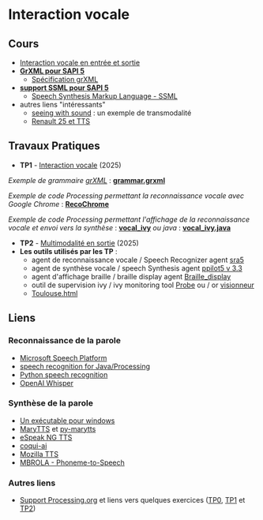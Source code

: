 # Interaction vocale

## Cours
* [Interaction vocale en entrée et sortie](https://github.com/truillet/ups/blob/master/m2ihm/Cours/I_V(IO)_Master_2_9.pdf)
* **[GrXML pour SAPI 5](https://github.com/truillet/ups/blob/master/m2ihm/Cours/GrXML.pdf)**
   * [Spécification grXML](https://www.w3.org/TR/speech-grammar)
* **[support SSML pour SAPI 5](https://github.com/truillet/upssitech/blob/master/SRI/3A/IHM/Memo/ssml.pdf)**
   * [Speech Synthesis Markup Language - SSML](https://www.w3.org/TR/speech-synthesis11) 
* autres liens "intéressants"
   * [seeing with sound](https://www.seeingwithsound.com/webvoice/webvoice.htm) : un exemple de transmodalité 
   * [Renault 25 et TTS](https://www.dailymotion.com/video/x2vt9b)


## Travaux Pratiques
* **TP1** - [Interaction vocale](https://github.com/truillet/ups/blob/master/m2ihm/TP/lab1_vocal.md) (2025)

_Exemple de grammaire [grXML](https://github.com/truillet/ups/blob/master/m2ihm/Cours/GrXML.pdf)_ : **[grammar.grxml](https://github.com/truillet/ups/blob/master/m2ihm/TP/grammar.grxml)**

_Exemple de code Processing permettant la reconnaissance vocale avec Google Chrome_ : **[RecoChrome](https://github.com/truillet/international/blob/master/utt/code/RecoChrome.zip)**

_Exemple de code Processing permettant l'affichage de la reconnaissance vocale et envoi vers la synthèse_ : **[vocal_ivy](https://github.com/truillet/upssitech/blob/master/SRI/3A/IHM/TP/Code/vocal_ivy.zip)** _ou java_ : **[vocal_ivy.java](https://github.com/truillet/ups/blob/master/m2ihm/TP/vocal_ivy.java)**


* **TP2** - [Multimodalité en sortie](https://github.com/truillet/ups/blob/master/m2ihm/TP/lab2_multimodalite.md) (2025)
* **Les outils utilisés par les TP** : 
  * agent de reconnaissance vocale / Speech Recognizer agent [sra5](https://github.com/truillet/upssitech/blob/master/SRI/3A/IHM/TP/Code/sra5.zip)
  * agent de synthèse vocale / speech Synthesis agent [ppilot5 v 3.3](https://github.com/truillet/ivy/blob/master/agents/ppilot5_3.3.zip)
  * agent d'affichage braille / braille display agent [Braille_display](https://github.com/truillet/ups/blob/master/m2ihm/TP/Braille_display.zip)
  * outil de supervision ivy / ivy monitoring tool [Probe](https://github.com/truillet/ivy/blob/master/code/Probe.zip) ou / or [visionneur](https://github.com/truillet/upssitech/blob/master/SRI/3A/IHM/TP/Outils/visionneur_1_2.zip) 
  * [Toulouse.html](https://github.com/truillet/ups/blob/master/m2ihm/TP/Toulouse.html)
 

## Liens
### Reconnaissance de la parole
* [Microsoft Speech Platform](https://docs.microsoft.com/en-us/previous-versions/office/developer/speech-technologies/hh361572(v%3doffice.14))
* [speech recognition for Java/Processing](http://florianschulz.info/stt/)
* [Python speech recognition](https://pypi.org/project/SpeechRecognition/)
* [OpenAI Whisper](https://pypi.org/project/openai-whisper/)

### Synthèse de la parole
* [Un exécutable pour windows](https://github.com/truillet/ups/blob/master/m2ihm/TP/SayStatic.exe)
* [MaryTTS]([http://mary.dfki.de](https://github.com/marytts/marytts))  et [py-marytts](https://pypi.org/project/py-marytts/)
* [eSpeak NG TTS](https://github.com/espeak-ng/espeak-ng)
* [coqui-ai](https://github.com/coqui-ai/TTS)
* [Mozilla TTS](https://github.com/mozilla/TTShttps://github.com/mozilla/TTS)
* [MBROLA - Phoneme-to-Speech](https://github.com/numediart/MBROLA)

### Autres liens
* [Support Processing.org](https://github.com/truillet/upssitech/blob/master/SRI/1A/Cours/C_processing.org_2.4.pdf) et liens vers quelques exercices ([TP0](https://github.com/truillet/processing/blob/master/lab0.md), [TP1]([https://github.com/truillet/processing/blob/master/lab1.md](https://github.com/truillet/processing/blob/master/lab1.md)) et [TP2](https://github.com/truillet/processing/blob/master/lab2.md))
